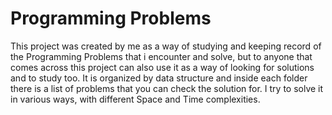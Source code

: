 # Programming Problems

This project was created by me as a way of studying and keeping record of the Programming Problems that i encounter and solve, but to anyone that comes across this project can also use it as a way of looking for solutions and to study too. It is organized by data structure and inside each folder there is a list of problems that you can check the solution for. I try to solve it in various ways, with different Space and Time complexities.
